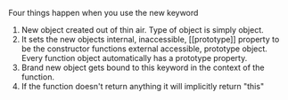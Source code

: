 Four things happen when you use the new keyword


1. New object created out of thin air. Type of object is simply object.
2. It sets the new objects internal, inaccessible, [[prototype]] property to be the
   constructor functions external accessible, prototype object. Every function object automatically has a prototype property.
3. Brand new object gets bound to this keyword in the context of the function.
4. If the function doesn't return anything it will implicitly return "this"


